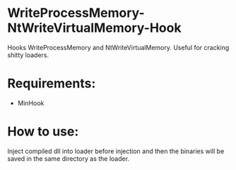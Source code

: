 # WriteProcessMemory-NtWriteVirtualMemory-Hook

Hooks WriteProcessMemory and NtWriteVirtualMemory. 
Useful for cracking shitty loaders.

# Requirements:

- MinHook

# How to use:

Inject compiled dll into loader before injection and then the binaries will be saved in the same directory as the loader.
